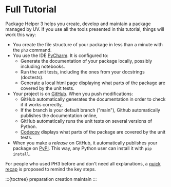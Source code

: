 # Full Tutorial

Package Helper 3 helps you create, develop and maintain a package managed by UV.
If you use all the tools presented in this tutorial, things will work this way:

* You create the file structure of your package in less than a minute with the `ph3` command.
* You use the IDE [PyCharm]. It is configured to:
    * Generate the documentation of your package locally, possibly including notebooks.
    * Run the unit tests, including the ones from your docstrings (doctests).
    * Generate a local html page displaying what parts of the package are covered by the unit tests.
* Your project is on [GitHub]. When you push modifications:
    * GitHub automatically generates the documentation in order to check if it works correctly,
    * If the branch is your default branch ("main"), Github automatically publishes the documentation online,
    * GitHub automatically runs the unit tests on several versions of Python.
    * [Codecov] displays what parts of the package are covered by the unit tests.
* When you make a *release* on GitHub, it automatically publishes your package on [PyPI]. This way, any Python
  user can install it with ``pip install``.

For people who used PH3 before and don't need all explanations, a [quick recap](guide.md) is proposed to remind the key steps.

[Cookiecutter]: https://github.com/audreyr/cookiecutter
[PyCharm]: https://www.jetbrains.com/pycharm
[GitHub]: https://github.com
[PyPI]: https://pypi.python.org/pypi
[Codecov]: https://app.codecov.io/gh/


:::{toctree}
preparation
creation
maintain
:::